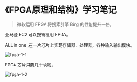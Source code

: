 # 《FPGA原理和结构》学习笔记





> 微软运用 FPGA 将搜索引擎 Bing 的性能提升一倍。





亚马逊 EC2 可以按需租用 FPGA。





ALL in one ,在一片芯片上实现存储器，处理器，各种输入输出模块。

![fpga-1-1](D:\0-博客\学习笔记\《FPGA原理和结构》\fpga-1-1.png)



FPGA 芯片只要几十块钱。

![fpga-1-2](D:\0-博客\学习笔记\《FPGA原理和结构》\fpga-1-2.png)
